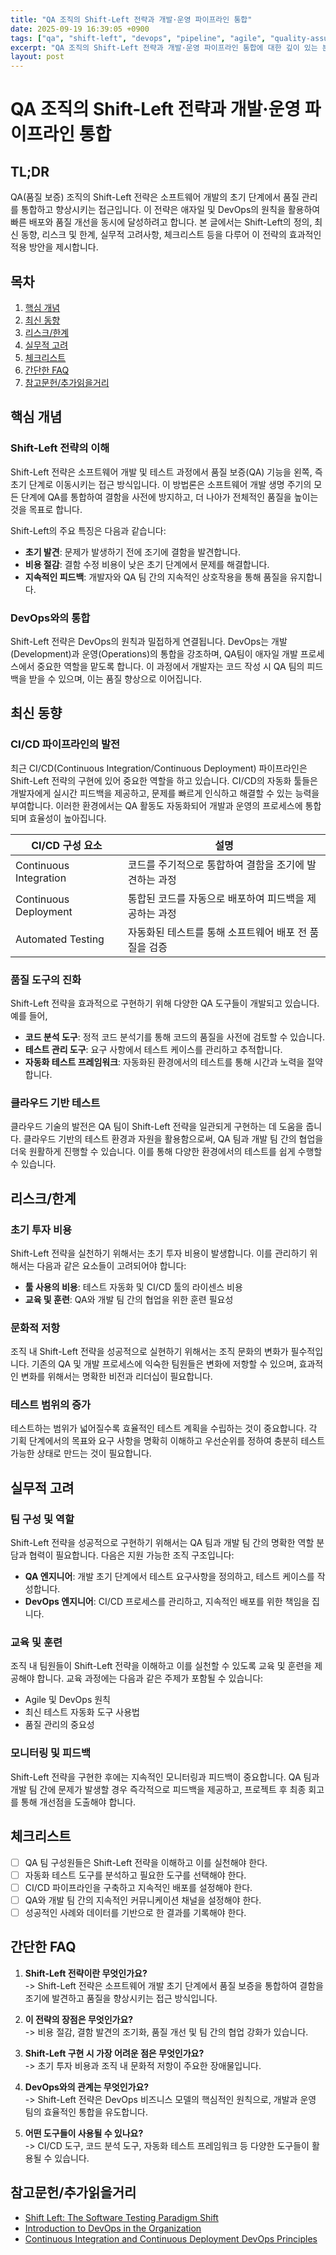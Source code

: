 ```yaml
---
title: "QA 조직의 Shift-Left 전략과 개발·운영 파이프라인 통합"
date: 2025-09-19 16:39:05 +0900
tags: ["qa", "shift-left", "devops", "pipeline", "agile", "quality-assurance", "software-development", "integration"]
excerpt: "QA 조직의 Shift-Left 전략과 개발·운영 파이프라인 통합에 대한 깊이 있는 분석과 실무적 고려사항을 제공합니다."
layout: post
---
```


# QA 조직의 Shift-Left 전략과 개발·운영 파이프라인 통합

## TL;DR
QA(품질 보증) 조직의 Shift-Left 전략은 소프트웨어 개발의 초기 단계에서 품질 관리를 통합하고 향상시키는 접근입니다. 이 전략은 애자일 및 DevOps의 원칙을 활용하여 빠른 배포와 품질 개선을 동시에 달성하려고 합니다. 본 글에서는 Shift-Left의 정의, 최신 동향, 리스크 및 한계, 실무적 고려사항, 체크리스트 등을 다루어 이 전략의 효과적인 적용 방안을 제시합니다.

## 목차
1. [핵심 개념](#핵심-개념)
2. [최신 동향](#최신-동향)
3. [리스크/한계](#리스크한계)
4. [실무적 고려](#실무적-고려)
5. [체크리스트](#체크리스트)
6. [간단한 FAQ](#간단한-faq)
7. [참고문헌/추가읽을거리](#참고문헌추가읽을거리)

## 핵심 개념
### Shift-Left 전략의 이해
Shift-Left 전략은 소프트웨어 개발 및 테스트 과정에서 품질 보증(QA) 기능을 왼쪽, 즉 초기 단계로 이동시키는 접근 방식입니다. 이 방법론은 소프트웨어 개발 생명 주기의 모든 단계에 QA를 통합하여 결함을 사전에 방지하고, 더 나아가 전체적인 품질을 높이는 것을 목표로 합니다.

Shift-Left의 주요 특징은 다음과 같습니다:
- **초기 발견**: 문제가 발생하기 전에 조기에 결함을 발견합니다.
- **비용 절감**: 결함 수정 비용이 낮은 초기 단계에서 문제를 해결합니다.
- **지속적인 피드백**: 개발자와 QA 팀 간의 지속적인 상호작용을 통해 품질을 유지합니다.

### DevOps와의 통합
Shift-Left 전략은 DevOps의 원칙과 밀접하게 연결됩니다. DevOps는 개발(Development)과 운영(Operations)의 통합을 강조하며, QA팀이 애자일 개발 프로세스에서 중요한 역할을 맡도록 합니다. 이 과정에서 개발자는 코드 작성 시 QA 팀의 피드백을 받을 수 있으며, 이는 품질 향상으로 이어집니다.

## 최신 동향
### CI/CD 파이프라인의 발전
최근 CI/CD(Continuous Integration/Continuous Deployment) 파이프라인은 Shift-Left 전략의 구현에 있어 중요한 역할을 하고 있습니다. CI/CD의 자동화 툴들은 개발자에게 실시간 피드백을 제공하고, 문제를 빠르게 인식하고 해결할 수 있는 능력을 부여합니다. 이러한 환경에서는 QA 활동도 자동화되어 개발과 운영의 프로세스에 통합되며 효율성이 높아집니다.

| CI/CD 구성 요소      | 설명                                               |
|--------------------|--------------------------------------------------|
| Continuous Integration | 코드를 주기적으로 통합하여 결함을 조기에 발견하는 과정                  |
| Continuous Deployment| 통합된 코드를 자동으로 배포하여 피드백을 제공하는 과정                    |
| Automated Testing   | 자동화된 테스트를 통해 소프트웨어 배포 전 품질을 검증                    |

### 품질 도구의 진화
Shift-Left 전략을 효과적으로 구현하기 위해 다양한 QA 도구들이 개발되고 있습니다. 예를 들어, 
- **코드 분석 도구**: 정적 코드 분석기를 통해 코드의 품질을 사전에 검토할 수 있습니다.
- **테스트 관리 도구**: 요구 사항에서 테스트 케이스를 관리하고 추적합니다.
- **자동화 테스트 프레임워크**: 자동화된 환경에서의 테스트를 통해 시간과 노력을 절약합니다.

### 클라우드 기반 테스트
클라우드 기술의 발전은 QA 팀이 Shift-Left 전략을 일관되게 구현하는 데 도움을 줍니다. 클라우드 기반의 테스트 환경과 자원을 활용함으로써, QA 팀과 개발 팀 간의 협업을 더욱 원활하게 진행할 수 있습니다. 이를 통해 다양한 환경에서의 테스트를 쉽게 수행할 수 있습니다.

## 리스크/한계
### 초기 투자 비용
Shift-Left 전략을 실천하기 위해서는 초기 투자 비용이 발생합니다. 이를 관리하기 위해서는 다음과 같은 요소들이 고려되어야 합니다:
- **툴 사용의 비용**: 테스트 자동화 및 CI/CD 툴의 라이센스 비용
- **교육 및 훈련**: QA와 개발 팀 간의 협업을 위한 훈련 필요성

### 문화적 저항
조직 내 Shift-Left 전략을 성공적으로 실현하기 위해서는 조직 문화의 변화가 필수적입니다. 기존의 QA 및 개발 프로세스에 익숙한 팀원들은 변화에 저항할 수 있으며, 효과적인 변화를 위해서는 명확한 비전과 리더십이 필요합니다.

### 테스트 범위의 증가
테스트하는 범위가 넓어질수록 효율적인 테스트 계획을 수립하는 것이 중요합니다. 각 기획 단계에서의 목표와 요구 사항을 명확히 이해하고 우선순위를 정하여 충분히 테스트 가능한 상태로 만드는 것이 필요합니다.

## 실무적 고려
### 팀 구성 및 역할
Shift-Left 전략을 성공적으로 구현하기 위해서는 QA 팀과 개발 팀 간의 명확한 역할 분담과 협력이 필요합니다. 다음은 지원 가능한 조직 구조입니다:
- **QA 엔지니어**: 개발 초기 단계에서 테스트 요구사항을 정의하고, 테스트 케이스를 작성합니다.
- **DevOps 엔지니어**: CI/CD 프로세스를 관리하고, 지속적인 배포를 위한 책임을 집니다.

### 교육 및 훈련
조직 내 팀원들이 Shift-Left 전략을 이해하고 이를 실천할 수 있도록 교육 및 훈련을 제공해야 합니다. 교육 과정에는 다음과 같은 주제가 포함될 수 있습니다:
- Agile 및 DevOps 원칙
- 최신 테스트 자동화 도구 사용법
- 품질 관리의 중요성

### 모니터링 및 피드백
Shift-Left 전략을 구현한 후에는 지속적인 모니터링과 피드백이 중요합니다. QA 팀과 개발 팀 간에 문제가 발생할 경우 즉각적으로 피드백을 제공하고, 프로젝트 후 최종 회고를 통해 개선점을 도출해야 합니다.

## 체크리스트
- [ ] QA 팀 구성원들은 Shift-Left 전략을 이해하고 이를 실천해야 한다.
- [ ] 자동화 테스트 도구를 분석하고 필요한 도구를 선택해야 한다.
- [ ] CI/CD 파이프라인을 구축하고 지속적인 배포를 설정해야 한다.
- [ ] QA와 개발 팀 간의 지속적인 커뮤니케이션 채널을 설정해야 한다.
- [ ] 성공적인 사례와 데이터를 기반으로 한 결과를 기록해야 한다.

## 간단한 FAQ
1. **Shift-Left 전략이란 무엇인가요?**  
   -> Shift-Left 전략은 소프트웨어 개발 초기 단계에서 품질 보증을 통합하여 결함을 조기에 발견하고 품질을 향상시키는 접근 방식입니다.

2. **이 전략의 장점은 무엇인가요?**  
   -> 비용 절감, 결함 발견의 조기화, 품질 개선 및 팀 간의 협업 강화가 있습니다.

3. **Shift-Left 구현 시 가장 어려운 점은 무엇인가요?**  
   -> 초기 투자 비용과 조직 내 문화적 저항이 주요한 장애물입니다.

4. **DevOps와의 관계는 무엇인가요?**  
   -> Shift-Left 전략은 DevOps 비즈니스 모델의 핵심적인 원칙으로, 개발과 운영 팀의 효율적인 통합을 유도합니다.

5. **어떤 도구들이 사용될 수 있나요?**  
   -> CI/CD 도구, 코드 분석 도구, 자동화 테스트 프레임워크 등 다양한 도구들이 활용될 수 있습니다.

## 참고문헌/추가읽을거리
- [Shift Left: The Softwarе Testing Paradigm Shift](https://www.example.com/shift-left-software-testing)
- [Introduction to DevOps in the Organization](https://www.example.com/introduction-to-devops)
- [Continuous Integration and Continuous Deployment DevOps Principles](https://www.example.com/ci-cd-devops-principles)
